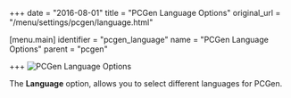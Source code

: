 +++
date = "2016-08-01"
title = "PCGen Language Options"
original_url = "/menu/settings/pcgen/language.html"

[menu.main]
    identifier = "pcgen_language"
    name = "PCGen Language Options"
    parent = "pcgen"
    
+++
![PCGen Language Options](../../../images/preferences/language.png)

The **Language** option, allows you to select different languages for
PCGen.



